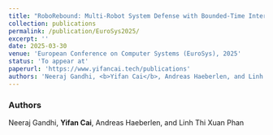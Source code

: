```yaml
---
title: "RoboRebound: Multi-Robot System Defense with Bounded-Time Interaction"
collection: publications
permalink: /publication/EuroSys2025/
excerpt: ''
date: 2025-03-30
venue: 'European Conference on Computer Systems (EuroSys), 2025'
status: 'To appear at'
paperurl: 'https://www.yifancai.tech/publications'
authors: 'Neeraj Gandhi, <b>Yifan Cai</b>, Andreas Haeberlen, and Linh Thi Xuan Phan'
---
```


### Authors 

Neeraj Gandhi, **Yifan Cai**, Andreas Haeberlen, and Linh Thi Xuan Phan
